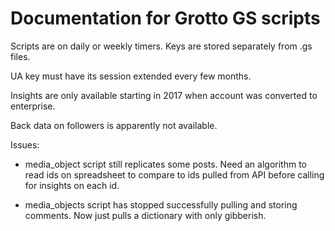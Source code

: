 # Documentation for Grotto GS scripts

Scripts are on daily or weekly timers. Keys are stored separately from .gs files.

UA key must have its session extended every few months.

Insights are only available starting in 2017 when account was converted to enterprise.

Back data on followers is apparently not available.

Issues:

- media_object script still replicates some posts. Need an algorithm to read ids on spreadsheet to compare to ids pulled from API before calling for insights on each id.

- media_objects script has stopped successfully pulling and storing comments.  Now just pulls a dictionary with only gibberish.